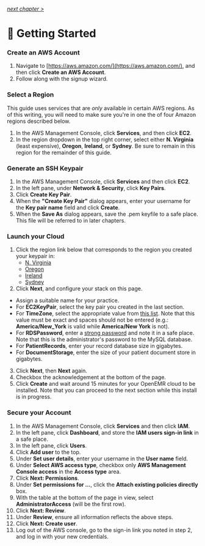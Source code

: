 _[next chapter >](02-Application-Servers.md)_

# 🚴 Getting Started

### Create an AWS Account

1. Navigate to [https://aws.amazon.com/](https://aws.amazon.com/), and then click **Create an AWS Account**.
2. Follow along with the signup wizard.

### Select a Region

This guide uses services that are _only_ available in certain AWS regions. As of this writing, you will need to make sure you're in one the of four Amazon regions described below.

1. In the AWS Management Console, click **Services**, and then click **EC2**.
2. In the region dropdown in the top right corner, select either **N. Virginia** (least expensive), **Oregon**, **Ireland**, or **Sydney**. Be sure to remain in this region for the remainder of this guide.

### Generate an SSH Keypair

1. In the AWS Management Console, click **Services** and then click **EC2**.
2. In the left pane, under **Network & Security**, click **Key Pairs**.
3. Click **Create Key Pair**.
4. When the **"Create Key Pair"** dialog appears, enter your username for the **Key pair name** field and click **Create**.
5. When the **Save As** dialog appears, save the .pem keyfile to a safe place. This file will be referred to in later chapters.

### Launch your Cloud

1. Click the region link below that corresponds to the region you created your keypair in:
   * [N. Virginia](https://console.aws.amazon.com/cloudformation/home?region=us-east-1#/stacks/new?stackName=OpenEMR&templateURL=https://s3.amazonaws.com/openemr-useast1/OpenEMR.014.json)
   * [Oregon](https://console.aws.amazon.com/cloudformation/home?region=us-west-2#/stacks/new?stackName=OpenEMR&templateURL=https://s3.amazonaws.com/openemr-uswest2/OpenEMR.014.json)
   * [Ireland](https://console.aws.amazon.com/cloudformation/home?region=eu-west-1#/stacks/new?stackName=OpenEMR&templateURL=https://s3.amazonaws.com/openemr-euwest1/OpenEMR.014.json)
   * [Sydney](https://console.aws.amazon.com/cloudformation/home?region=ap-southeast-2#/stacks/new?stackName=OpenEMR&templateURL=https://s3.amazonaws.com/openemr-apsoutheast2/OpenEMR.014.json)
2. Click **Next**, and configure your stack on this page.
 * Assign a suitable name for your practice.
 * For **EC2KeyPair**, select the key pair you created in the last section.
 * For **TimeZone**, select the appropriate value from [this list](http://php.net/manual/en/timezones.php). Note that this value must be exact and spaces should not be entered (e.g.: **America/New_York** is valid while **America/New York** is not).
 * For **RDSPassword**, enter a [strong password](https://www.random.org/passwords/?num=1&len=16&format=html&rnd=new) and note it in a safe place. Note that this is the administrator's password to the MySQL database.
 * For **PatientRecords**, enter your record database size in gigabytes.
 * For **DocumentStorage**, enter the size of your patient document store in gigabytes.
3. Click **Next**, then **Next** again.
4. Checkbox the acknowledgement at the bottom of the page.
5. Click **Create** and wait around 15 minutes for your OpenEMR cloud to be installed. Note that you can proceed to the next section while this install is in progress.

### Secure your Account

1. In the AWS Management Console, click **Services** and then click **IAM**.
2. In the left pane, click **Dashboard**, and store the **IAM users sign-in link** in a safe place.
3. In the left pane, click **Users**.
4. Click **Add user** to the top.
5. Under **Set user details**, enter your username in the **User name** field.
6. Under **Select AWS access type**, checkbox only **AWS Management Console access** in the **Access type** area.
7. Click **Next: Permissions**.
8. Under **Set permissions for ...**, click the **Attach existing policies directly**  box.
9. With the table at the bottom of the page in view, select **AdministratorAccess** (will be the first row).
10. Click **Next: Review**.
11. Under **Review**, ensure all information reflects the above steps.
12. Click **Next: Create user**.
13. Log out of the AWS console, go to the sign-in link you noted in step 2, and log in with your new credentials.

